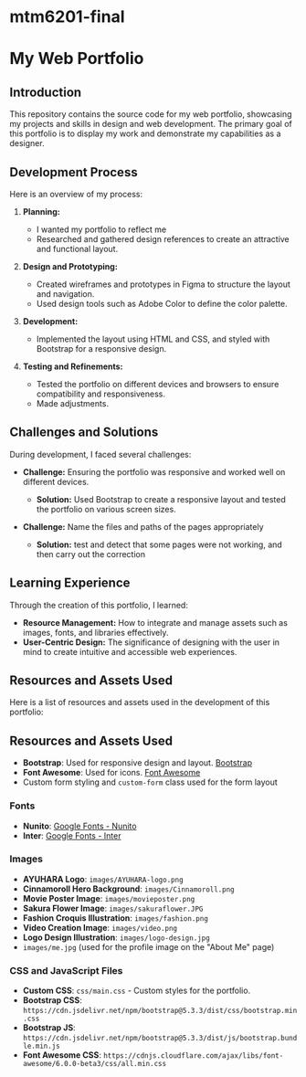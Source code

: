# mtm6201-final

# My Web Portfolio

## Introduction

This repository contains the source code for my web portfolio, showcasing my projects and skills in design and web development. The primary goal of this portfolio is to display my work and demonstrate my capabilities as a designer.

## Development Process

Here is an overview of my process:

1. **Planning:**
   - I wanted my portfolio to reflect me
   -  Researched and gathered design references to create an attractive and functional layout.

2. **Design and Prototyping:**
   - Created wireframes and prototypes in Figma to structure the layout and navigation.
   - Used design tools such as Adobe Color to define the color palette.

3. **Development:**
   - Implemented the layout using HTML and CSS, and styled with Bootstrap for a responsive design.

4. **Testing and Refinements:**
   - Tested the portfolio on different devices and browsers to ensure compatibility and responsiveness.
   - Made adjustments.

## Challenges and Solutions

During development, I faced several challenges:

- **Challenge:** Ensuring the portfolio was responsive and worked well on different devices.
  - **Solution:** Used Bootstrap to create a responsive layout and tested the portfolio on various screen sizes.

- **Challenge:** Name the files and paths of the pages appropriately
  - **Solution:** test and detect that some pages were not working, and then carry out the correction

## Learning Experience

Through the creation of this portfolio, I learned:

- **Resource Management:** How to integrate and manage assets such as images, fonts, and libraries effectively.
- **User-Centric Design:** The significance of designing with the user in mind to create intuitive and accessible web experiences.


## Resources and Assets Used

Here is a list of resources and assets used in the development of this portfolio:

## Resources and Assets Used

- **Bootstrap**: Used for responsive design and layout. [Bootstrap](https://getbootstrap.com/)
- **Font Awesome**: Used for icons. [Font Awesome](https://cdnjs.com/libraries/font-awesome)
- Custom form styling and `custom-form` class used for the form layout


### Fonts

- **Nunito**: [Google Fonts - Nunito](https://fonts.google.com/specimen/Nunito)
- **Inter**: [Google Fonts - Inter](https://fonts.google.com/specimen/Inter)

### Images

- **AYUHARA Logo**: `images/AYUHARA-logo.png`
- **Cinnamoroll Hero Background**: `images/Cinnamoroll.png`
- **Movie Poster Image**: `images/movieposter.png`
- **Sakura Flower Image**: `images/sakuraflower.JPG`
- **Fashion Croquis Illustration**: `images/fashion.png`
- **Video Creation Image**: `images/video.png`
- **Logo Design Illustration**: `images/logo-design.jpg`
- `images/me.jpg` (used for the profile image on the "About Me" page)


### CSS and JavaScript Files

- **Custom CSS**: `css/main.css` - Custom styles for the portfolio.
- **Bootstrap CSS**: `https://cdn.jsdelivr.net/npm/bootstrap@5.3.3/dist/css/bootstrap.min.css`
- **Bootstrap JS**: `https://cdn.jsdelivr.net/npm/bootstrap@5.3.3/dist/js/bootstrap.bundle.min.js`
- **Font Awesome CSS**: `https://cdnjs.cloudflare.com/ajax/libs/font-awesome/6.0.0-beta3/css/all.min.css`
